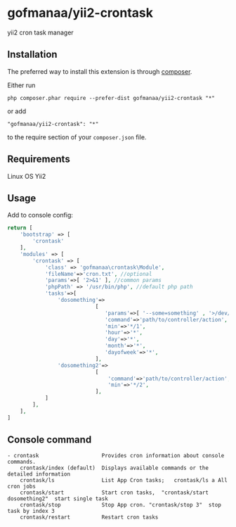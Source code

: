 gofmanaa/yii2-crontask
======================
yii2 cron task manager

Installation
------------

The preferred way to install this extension is through [composer](http://getcomposer.org/download/).

Either run

```
php composer.phar require --prefer-dist gofmanaa/yii2-crontask "*"
```

or add

```
"gofmanaa/yii2-crontask": "*"
```

to the require section of your `composer.json` file.


Requirements
-----

Linux OS
Yii2 

Usage
-----
Add to console config:
   
```php
return [
    'bootstrap' => [
        'crontask'
    ],
    'modules' => [
        'crontask' => [
            'class' => 'gofmanaa\crontask\Module',
            'fileName'=>'cron.txt', //optional
            'params'=>[ '2>&1' ], //common params
            'phpPath' => '/usr/bin/php', //default php path
            'tasks'=>[
                'dosomething'=>
                            [
                               'params'=>[ '--some=something' , '>/dev/null' ], //task params
                               'command'=>'path/to/controller/action',
                               'min'=>'*/1',
                               'hour'=>'*',
                               'day'=>'*',
                               'month'=>'*',
                               'dayofweek'=>'*',
                            ],
                'dosomething2'=>
                            [
                                'command'=>'path/to/controller/action',
                                'min'=>'*/2',
                            ],
            ]
        ],
    ],
]
```

Console command
-----
```
- crontask                    Provides cron information about console commands.
    crontask/index (default)  Displays available commands or the detailed information
    crontask/ls               List App Cron tasks;   crontask/ls a All cron jobs
    crontask/start            Start cron tasks,  "crontask/start dosomething2"  start single task
    crontask/stop             Stop App cron. "crontask/stop 3"  stop task by index 3 
    crontask/restart          Restart cron tasks
```
